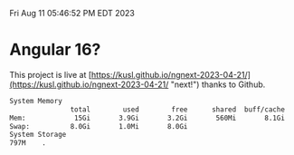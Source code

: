 Fri Aug 11 05:46:52 PM EDT 2023

# Angular 16?


This project is live at [https://kusl.github.io/ngnext-2023-04-21/](https://kusl.github.io/ngnext-2023-04-21/ "next!") thanks to Github.

```bash
System Memory
               total        used        free      shared  buff/cache   available
Mem:            15Gi       3.9Gi       3.2Gi       560Mi       8.1Gi        10Gi
Swap:          8.0Gi       1.0Mi       8.0Gi
System Storage
797M	.
